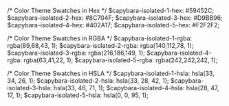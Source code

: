 /* Color Theme Swatches in Hex */
$capybara-isolated-1-hex: #59452C;
$capybara-isolated-2-hex: #8C704F;
$capybara-isolated-3-hex: #D9BB96;
$capybara-isolated-4-hex: #402A17;
$capybara-isolated-5-hex: #F2F2F2;

/* Color Theme Swatches in RGBA */
$capybara-isolated-1-rgba: rgba(89,68,43, 1);
$capybara-isolated-2-rgba: rgba(140,112,78, 1);
$capybara-isolated-3-rgba: rgba(216,186,149, 1);
$capybara-isolated-4-rgba: rgba(63,41,22, 1);
$capybara-isolated-5-rgba: rgba(242,242,242, 1);

/* Color Theme Swatches in HSLA */
$capybara-isolated-1-hsla: hsla(33, 34, 26, 1);
$capybara-isolated-2-hsla: hsla(33, 28, 42, 1);
$capybara-isolated-3-hsla: hsla(33, 46, 71, 1);
$capybara-isolated-4-hsla: hsla(28, 47, 17, 1);
$capybara-isolated-5-hsla: hsla(0, 0, 95, 1);